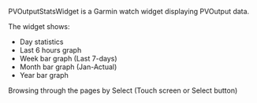 PVOutputStatsWidget is a Garmin watch widget displaying PVOutput data.

The widget shows:
* Day statistics
* Last 6 hours graph
* Week bar graph (Last 7-days)
* Month bar graph (Jan-Actual)
* Year bar graph

Browsing through the pages by Select (Touch screen or Select button)

